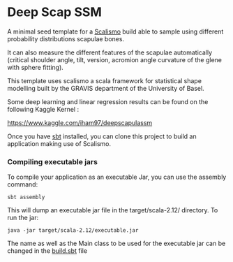 # Deep Scap SSM
A minimal seed template for a [Scalismo](https://github.com/unibas-gravis/scalismo) build able to sample using different probability distributions scapulae bones.

It can also measure the different features of the scapulae automatically (critical shoulder angle, tilt, version, acromion angle curvature of the glene with sphere fitting).

This template uses scalismo a scala framework for statistical shape modelling built by the GRAVIS department of the University of Basel.

Some deep learning and linear regression results can be found on the following Kaggle Kernel :

https://www.kaggle.com/iham97/deepscapulassm

Once you have [sbt](http://www.scala-sbt.org/release/tutorial/Setup.html) installed, you can clone this project to build an application making use of Scalismo.


### Compiling executable jars
To compile your application as an executable Jar, you can use the assembly command:
~~~
sbt assembly
~~~
This will dump an executable jar file in the target/scala-2.12/ directory. To run the jar:

~~~
java -jar target/scala-2.12/executable.jar
~~~

The name as well as the Main class to be used for the executable jar can be changed in the [build.sbt](https://github.com/unibas-gravis/minimal-scalismo-seed/blob/master/build.sbt) file
